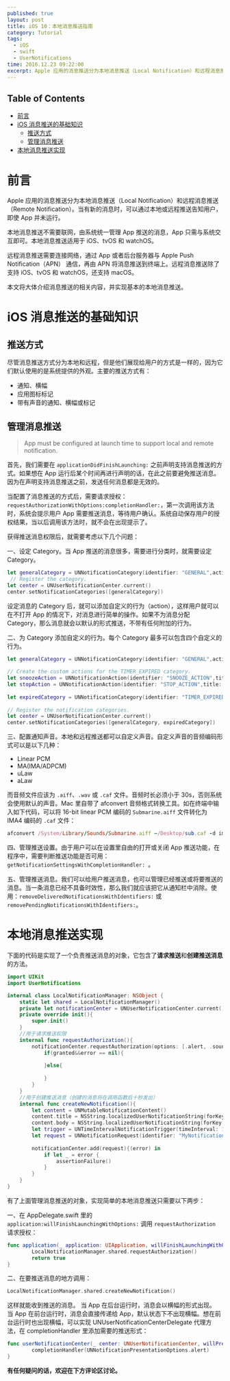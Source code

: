 ```yaml
---
published: true
layout: post
title: iOS 10：本地消息推送指南
category: Tutorial
tags: 
  - iOS
  - swift
  - UserNotifications
time: 2016.12.23 09:22:00
excerpt: Apple 应用的消息推送分为本地消息推送（Local Notification）和远程消息推送（Remote Notification）。当有新的消息时，可以通过本地或远程推送告知用户，即使 App 并未运行。
---
```


<!-- lsw toc mark1. Do not remove this comment so that lsw_toc can update TOC correctly. -->

## Table of Contents
- [前言](#1)
- [iOS 消息推送的基础知识](#2)
    - [推送方式](#21)
    - [管理消息推送](#22)
- [本地消息推送实现](#3)

<!-- lsw toc mark2. Do not remove this comment so that lsw_toc can update TOC correctly. -->

# <a id="1"></a>前言

Apple 应用的消息推送分为本地消息推送（Local Notification）和远程消息推送（Remote Notification）。当有新的消息时，可以通过本地或远程推送告知用户，即使 App 并未运行。

本地消息推送不需要联网，由系统统一管理 App 推送的消息，App 只需与系统交互即可。本地消息推送适用于 iOS、tvOS 和 watchOS。

远程消息推送需要连接网络，通过 App 或者后台服务器与 Apple Push Notification（APN） 通信，再由 APN 将消息推送到终端上。远程消息推送除了支持 iOS、tvOS 和 watchOS，还支持 macOS。

本文将大体介绍消息推送的相关内容，并实现基本的本地消息推送。

# <a id="2"></a>iOS 消息推送的基础知识

## <a id="21"></a>推送方式

尽管消息推送方式分为本地和远程，但是他们展现给用户的方式是一样的，因为它们默认使用的是系统提供的外观。主要的推送方式有：

- 通知、横幅
- 应用图标标记
- 带有声音的通知、横幅或标记

## <a id="22"></a>管理消息推送

> App must be configured at launch time to support local and remote notification.

首先，我们需要在 `applicationDidFinishLaunching:` 之前声明支持消息推送的方式。如果想在 App 运行后某个时间再进行声明的话，在此之前要避免推送消息。因为在声明支持消息推送之前，发送任何消息都是无效的。

当配置了消息推送的方式后，需要请求授权：`requestAuthorizationWithOptions:completionHandler:`，第一次调用该方法时，系统会提示用户 App 需要推送消息，等待用户确认。系统自动保存用户的授权结果，当以后调用该方法时，就不会在出现提示了。

获得推送消息权限后，就需要考虑以下几个问题：

一、设定 Category。当 App 推送的消息很多，需要进行分类时，就需要设定 Category。

```swift
let generalCategory = UNNotificationCategory(identifier: "GENERAL",actions: [],intentIdentifiers: [],options: .customDismissAction)
 // Register the category.
let center = UNUserNotificationCenter.current()
center.setNotificationCategories([generalCategory])
```

设定消息的 Category 后，就可以添加自定义的行为（action），这样用户就可以在不打开 App 的情况下，对消息进行简单的操作。如果不为消息分配 Category，那么消息就会以默认的形式推送，不带有任何附加的行为。

二、为 Category 添加自定义的行为。每个 Category 最多可以包含四个自定义的行为。

```swift
let generalCategory = UNNotificationCategory(identifier: "GENERAL",actions: [],intentIdentifiers: [],options: .customDismissAction)
 
// Create the custom actions for the TIMER_EXPIRED category.
let snoozeAction = UNNotificationAction(identifier: "SNOOZE_ACTION",title: "Snooze", options: UNNotificationActionOptions(rawValue: 0))
let stopAction = UNNotificationAction(identifier: "STOP_ACTION",title: "Stop",options: .foreground)
 
let expiredCategory = UNNotificationCategory(identifier: "TIMER_EXPIRED", actions: [snoozeAction, stopAction],intentIdentifiers: [], options: UNNotificationCategoryOptions(rawValue: 0))
 
// Register the notification categories.
let center = UNUserNotificationCenter.current()
center.setNotificationCategories([generalCategory, expiredCategory])
```

三、配置通知声音。本地和远程推送都可以自定义声音。自定义声音的音频编码形式可以是以下几种：

- Linear PCM
- MA(IMA/ADPCM)
- uLaw
- aLaw

而音频文件应该为 `.aiff`、`.wav` 或 `.caf` 文件。音频时长必须小于 30s，否则系统会使用默认的声音。Mac 里自带了 afconvert 音频格式转换工具。如在终端中输入如下代码，可以将 16-bit linear PCM 编码的 `Submarine.aiff` 文件转化为 IMA4 编码的 `.caf` 文件：

```ruby
afconvert /System/Library/Sounds/Submarine.aiff ~/Desktop/sub.caf -d ima4 -f caff -v
```

四、管理推送设置。由于用户可以在设置里自由的打开或关闭 App 推送功能，在程序中，需要判断推送功能是否可用：`getNotificationSettingsWithCompletionHandler: `。

五、管理推送消息。我们可以给用户推送消息，也可以管理已经推送或将要推送的消息。当一条消息已经不具备时效性，那么我们就应该把它从通知栏中消除。使用：`removeDeliveredNotificationsWithIdentifiers:` 或 `removePendingNotificationsWithIdentifiers:`。

# <a id="3"></a>本地消息推送实现

下面的代码是实现了一个负责推送消息的对象，它包含了**请求推送**和**创建推送消息**的方法。

```swift
import UIKit
import UserNotifications

internal class LocalNotificationManager: NSObject {
    static let shared = LocalNotificationManager()
    private let notificationCenter = UNUserNotificationCenter.current()
    private override init(){
        super.init()        
    }
    //用于请求推送权限
    internal func requestAuthorization(){
        notificationCenter.requestAuthorization(options: [.alert, .sound]){ (granted, error) in
            if(granted&&error == nil){
                
            }else{
                
            }
        }
    }
    //用于创建推送消息（创建的消息将在调用函数后十秒发出）
    internal func createNewNotification(){     
        let content = UNMutableNotificationContent()
        content.title = NSString.localizedUserNotificationString(forKey: "Alarm", arguments: nil)
        content.body = NSString.localizedUserNotificationString(forKey: "WakeUp", arguments: nil)
        let trigger = UNTimeIntervalNotificationTrigger(timeInterval: 10, repeats: false)
        let request = UNNotificationRequest(identifier: "MyNotification", content: content, trigger: trigger)
        
        notificationCenter.add(request){(error) in
            if let _ = error {
                assertionFailure()
            }
        }
    }
}
```

有了上面管理消息推送的对象，实现简单的本地消息推送只需要以下两步：

一、在 AppDelegate.swift 里的 `application:willFinishLaunchingWithOptions:` 调用  `requestAuthorization` 请求授权：

```swift
func application(_ application: UIApplication, willFinishLaunchingWithOptions launchOptions: [UIApplicationLaunchOptionsKey : Any]? = nil) -> Bool {
        LocalNotificationManager.shared.requestAuthorization()  
        return true
}
```

二、在要推送消息的地方调用：

```swift
LocalNotificationManager.shared.createNewNotification()
```

这样就能收到推送的消息。
当 App 在后台运行时，消息会以横幅的形式出现。
当 App 在前台运行时，消息会直接传递给 App，默认状态下不出现横幅。想在前台运行时也出现横幅，可以实现 UNUserNotificationCenterDelegate 代理方法，在 completionHandler 里添加需要的推送形式：

```swift
func userNotificationCenter(_ center: UNUserNotificationCenter, willPresent notification: UNNotification, withCompletionHandler completionHandler: @escaping (UNNotificationPresentationOptions) -> Void) {
        completionHandler(UNNotificationPresentationOptions.alert)
}
```

**有任何疑问的话，欢迎在下方评论区讨论。**

